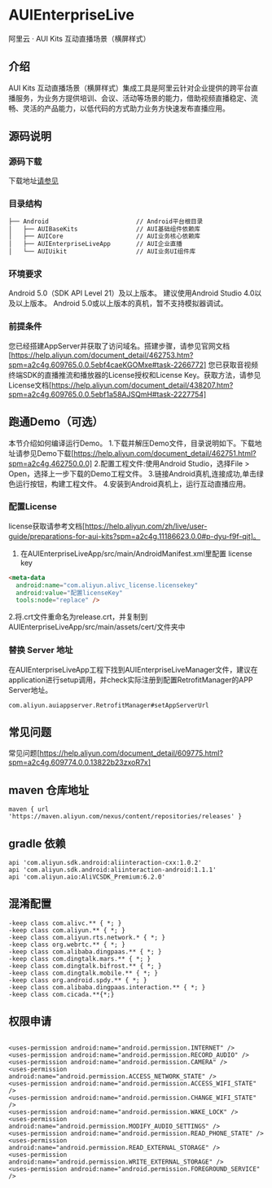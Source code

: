 # AUIEnterpriseLive
阿里云 · AUI Kits 互动直播场景（横屏样式）

## 介绍
AUI Kits 互动直播场景（横屏样式）集成工具是阿里云针对企业提供的跨平台直播服务，为业务方提供培训、会议、活动等场景的能力，借助视频直播稳定、流畅、灵活的产品能力，以低代码的方式助力业务方快速发布直播应用。

## 源码说明
### 源码下载
下载地址[请参见](https://github.com/MediaBox-AUIKits/AUIEnterpriseLive/tree/main/Android)

### 目录结构

```html
├── Android                        // Android平台根目录
│   ├── AUIBaseKits                // AUI基础组件依赖库
│   ├── AUICore                    // AUI业务核心依赖库
│   ├── AUIEnterpriseLiveApp       // AUI企业直播
│   └── AUIUikit                   // AUI业务UI组件库
```

### 环境要求
Android 5.0（SDK API Level 21）及以上版本。
建议使用Android Studio 4.0以及以上版本。
Android 5.0或以上版本的真机，暂不支持模拟器调试。

### 前提条件
您已经搭建AppServer并获取了访问域名。搭建步骤，请参见官网文档[https://help.aliyun.com/document_detail/462753.htm?spm=a2c4g.609765.0.0.5ebf4caeKGOMxe#task-2266772]
您已获取音视频终端SDK的直播推流和播放器的License授权和License Key。获取方法，请参见License文档[https://help.aliyun.com/document_detail/438207.htm?spm=a2c4g.609765.0.0.5ebf1a58AJSQmH#task-2227754]

## 跑通Demo（可选）
本节介绍如何编译运行Demo。
1.下载并解压Demo文件，目录说明如下。下载地址请参见Demo下载[https://help.aliyun.com/document_detail/462751.html?spm=a2c4g.462750.0.0]
2.配置工程文件:使用Android Studio，选择File > Open，选择上一步下载的Demo工程文件。
3.链接Android真机,连接成功,单击绿色运行按钮，构建工程文件。
4.安装到Android真机上，运行互动直播应用。

### 配置License
license获取请参考文档[https://help.aliyun.com/zh/live/user-guide/preparations-for-aui-kits?spm=a2c4g.11186623.0.0#p-dyu-f9f-qit]。
1. 在AUIEnterpriseLiveApp/src/main/AndroidManifest.xml里配置 license key
```html
<meta-data
  android:name="com.aliyun.alivc_license.licensekey"
  android:value="配置licenseKey"
  tools:node="replace" />
```
2.将.crt文件重命名为release.crt，并复制到AUIEnterpriseLiveApp/src/main/assets/cert/文件夹中

### 替换 Server 地址
在AUIEnterpriseLiveApp工程下找到AUIEnterpriseLiveManager文件，建议在application进行setup调用，并check实际注册到配置RetrofitManager的APP Server地址。
```text
com.aliyun.auiappserver.RetrofitManager#setAppServerUrl
```

## 常见问题
常见问题[https://help.aliyun.com/document_detail/609775.html?spm=a2c4g.609774.0.0.13822b23zxoR7x]

## maven 仓库地址
```text
maven { url 'https://maven.aliyun.com/nexus/content/repositories/releases' }
```

## gradle 依赖
```text
api 'com.aliyun.sdk.android:aliinteraction-cxx:1.0.2'
api 'com.aliyun.sdk.android:aliinteraction-android:1.1.1'
api 'com.aliyun.aio:AliVCSDK_Premium:6.2.0'
```

## 混淆配置
```text
-keep class com.alivc.** { *; }
-keep class com.aliyun.** { *; }
-keep class com.aliyun.rts.network.* { *; }
-keep class org.webrtc.** { *; }
-keep class com.alibaba.dingpaas.** { *; }
-keep class com.dingtalk.mars.** { *; }
-keep class com.dingtalk.bifrost.** { *; }
-keep class com.dingtalk.mobile.** { *; }
-keep class org.android.spdy.** { *; }
-keep class com.alibaba.dingpaas.interaction.** { *; }
-keep class com.cicada.**{*;}
```

## 权限申请
```text

<uses-permission android:name="android.permission.INTERNET" />
<uses-permission android:name="android.permission.RECORD_AUDIO" />
<uses-permission android:name="android.permission.CAMERA" />
<uses-permission android:name="android.permission.ACCESS_NETWORK_STATE" />
<uses-permission android:name="android.permission.ACCESS_WIFI_STATE" />
<uses-permission android:name="android.permission.CHANGE_WIFI_STATE" />
<uses-permission android:name="android.permission.WAKE_LOCK" />
<uses-permission android:name="android.permission.MODIFY_AUDIO_SETTINGS" />
<uses-permission android:name="android.permission.READ_PHONE_STATE" />
<uses-permission android:name="android.permission.READ_EXTERNAL_STORAGE" />
<uses-permission android:name="android.permission.WRITE_EXTERNAL_STORAGE" />
<uses-permission android:name="android.permission.FOREGROUND_SERVICE" />
```
